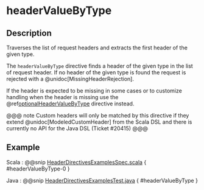 # headerValueByType

## Description

Traverses the list of request headers and extracts the first header of the given type.

The `headerValueByType` directive finds a header of the given type in the list of request header. If no header of
the given type is found the request is rejected with a @unidoc[MissingHeaderRejection].

If the header is expected to be missing in some cases or to customize handling when the header
is missing use the @ref[optionalHeaderValueByType](optionalHeaderValueByType.md) directive instead.

@@@ note
Custom headers will only be matched by this directive if they extend @unidoc[ModeledCustomHeader]
from the Scala DSL and there is currently no API for the Java DSL (Ticket #20415)
@@@

## Example

Scala
:  @@snip [HeaderDirectivesExamplesSpec.scala]($test$/scala/docs/http/scaladsl/server/directives/HeaderDirectivesExamplesSpec.scala) { #headerValueByType-0 }

Java
:  @@snip [HeaderDirectivesExamplesTest.java]($test$/java/docs/http/javadsl/server/directives/HeaderDirectivesExamplesTest.java) { #headerValueByType }
